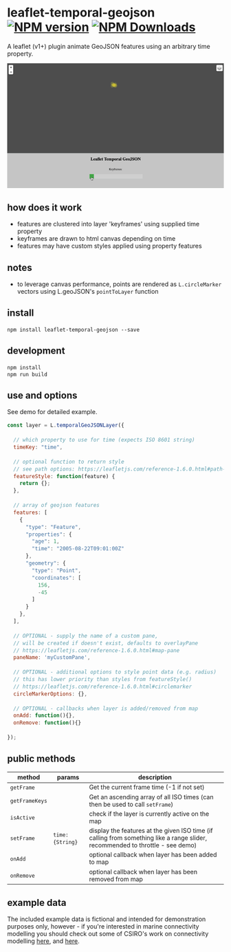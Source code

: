 # leaflet-temporal-geojson [![NPM version][npm-image]][npm-url] [![NPM Downloads][npm-downloads-image]][npm-url]

A leaflet (v1+) plugin animate GeoJSON features using an arbitrary time property.

![Screenshot](/screenshots/keyframes.gif?raw=true)

## how does it work

- features are clustered into layer 'keyframes' using supplied time property
- keyframes are drawn to html canvas depending on time
- features may have custom styles applied using property features

## notes
- to leverage canvas performance, points are rendered as `L.circleMarker` vectors using L.geoJSON's `pointToLayer` function 

## install
```shell
npm install leaflet-temporal-geojson --save
```

## development
```shell
npm install 
npm run build
```

## use and options

See demo for detailed example.

```javascript
const layer = L.temporalGeoJSONLayer({

  // which property to use for time (expects ISO 8601 string)
  timeKey: "time",
  
  // optional function to return style 
  // see path options: https://leafletjs.com/reference-1.6.0.html#path-option
  featureStyle: function(feature) { 
    return {}; 
  },
  
  // array of geojson features
  features: [
    {
      "type": "Feature",
      "properties": {
        "age": 1,
        "time": "2005-08-22T09:01:00Z"
      },
      "geometry": {
        "type": "Point",
        "coordinates": [
          156,
          -45
        ]
      }
    },
  ],

  // OPTIONAL - supply the name of a custom pane,
  // will be created if doesn't exist, defaults to overlayPane
  // https://leafletjs.com/reference-1.6.0.html#map-pane
  paneName: 'myCustomPane',

  // OPTIONAL - additional options to style point data (e.g. radius)
  // this has lower priority than styles from featureStyle()
  // https://leafletjs.com/reference-1.6.0.html#circlemarker
  circleMarkerOptions: {},

  // OPTIONAL - callbacks when layer is added/removed from map
  onAdd: function(){},
  onRemove: function(){}

});
```

## public methods

|method|params|description|
|---|---|---|
|`getFrame`||Get the current frame time (-1 if not set)|
|`getFrameKeys`||Get an ascending array of all ISO times (can then be used to call `setFrame`)|
|`isActive`||check if the layer is currently active on the map|
|`setFrame`|`time: {String}`|display the features at the given ISO time (if calling from something like a range slider, recommended to throttle - see demo)|
|`onAdd`||optional callback when layer has been added to map|
|`onRemove`||optional callback when layer has been removed from map|


## example data

The included example data is fictional and intended for demonstration purposes only, however - if you're interested in marine connectivity modelling you should check out some of CSIRO's work on connectivity modelling [here](https://connie.csiro.au), and [here](https://www.csiro.au/en/Research/OandA/Areas/Marine-resources-and-industries/Marine-biodiversity/CONNIE).

[npm-image]: https://badge.fury.io/js/leaflet-temporal-geojson.svg
[npm-url]: https://www.npmjs.com/package/leaflet-temporal-geojson
[npm-downloads-image]: https://img.shields.io/npm/dt/leaflet-temporal-geojson.svg